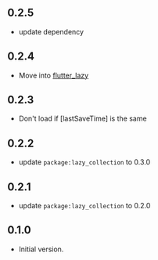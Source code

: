 ## 0.2.5
- update dependency
## 0.2.4
- Move into [flutter_lazy](https://github.com/j-siu/flutter_lazy)
## 0.2.3
- Don't load if [lastSaveTime] is the same
## 0.2.2
- update `package:lazy_collection` to 0.3.0
## 0.2.1
- update `package:lazy_collection` to 0.2.0
## 0.1.0
- Initial version.
